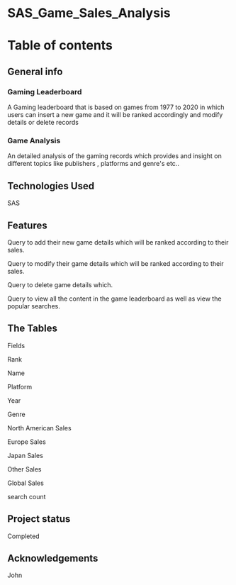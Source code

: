 # SAS_Game_Sales_Analysis

# Table of contents
## General info

### Gaming Leaderboard
A Gaming leaderboard that is based on games from 1977 to 2020 in which users can insert a new game and it will be ranked accordingly and modify details or delete records 

### Game Analysis 
An detailed analysis of the gaming records which provides and insight on different topics like publishers , platforms and genre's etc..

## Technologies Used

SAS

## Features

Query to add their new game details which will be ranked according to their sales.

Query to modify their game details which will be ranked according to their sales.

Query to delete game details which.

Query to view all the content in the game leaderboard as well as view the popular searches.

## The Tables

Fields

Rank 

Name 

Platform

Year

Genre

North American Sales 

Europe Sales

Japan Sales

Other Sales 

Global Sales

search count

## Project status

Completed

## Acknowledgements

John
